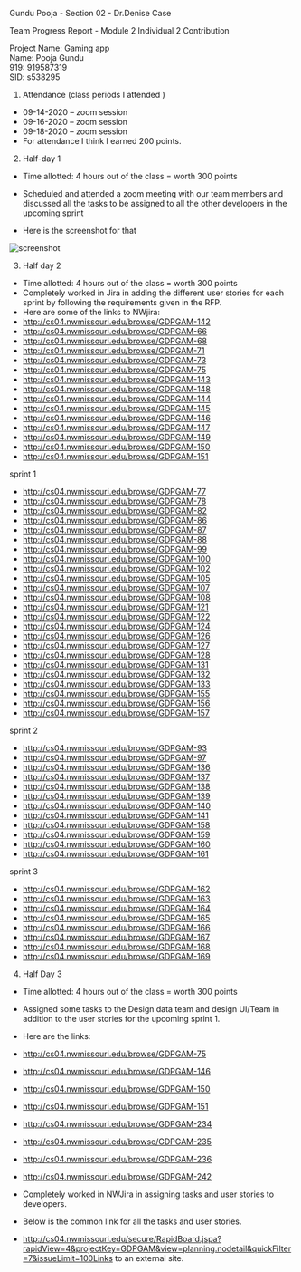  Gundu Pooja - Section 02 - Dr.Denise Case <br>

Team Progress Report - Module 2 Individual 2 Contribution <br>

 Project Name: Gaming app <br>
 Name: Pooja Gundu <br>
 919: 919587319 <br>
 SID: s538295 <br>

1. Attendance (class periods I attended ) <br>
- 09-14-2020 – zoom session
- 09-16-2020 – zoom session
- 09-18-2020 – zoom session
- For attendance I think I earned 200 points.

2. Half-day 1 <br>

- Time allotted: 4 hours out of the class = worth 300 points <br>

- Scheduled and attended a  zoom meeting with our team members and discussed all the tasks to be assigned to all the other developers in the upcoming sprint <br>

- Here is the screenshot for that <br>

![screenshot](https://nwmissouri.instructure.com/files?preview=4105443)

3. Half day 2 <br>

- Time allotted: 4 hours out of the class = worth 300 points <br>
- Completely worked in Jira in adding the different user stories for each sprint by following the requirements given in the RFP. <br>
- Here are some of the links to NWjira: <br>
- http://cs04.nwmissouri.edu/browse/GDPGAM-142 
- http://cs04.nwmissouri.edu/browse/GDPGAM-66 
- http://cs04.nwmissouri.edu/browse/GDPGAM-68 
- http://cs04.nwmissouri.edu/browse/GDPGAM-71 
- http://cs04.nwmissouri.edu/browse/GDPGAM-73 
- http://cs04.nwmissouri.edu/browse/GDPGAM-75 
- http://cs04.nwmissouri.edu/browse/GDPGAM-143 
- http://cs04.nwmissouri.edu/browse/GDPGAM-148 
- http://cs04.nwmissouri.edu/browse/GDPGAM-144
- http://cs04.nwmissouri.edu/browse/GDPGAM-145 
- http://cs04.nwmissouri.edu/browse/GDPGAM-146 
- http://cs04.nwmissouri.edu/browse/GDPGAM-147 
- http://cs04.nwmissouri.edu/browse/GDPGAM-149 
- http://cs04.nwmissouri.edu/browse/GDPGAM-150 
- http://cs04.nwmissouri.edu/browse/GDPGAM-151 <br>

sprint 1 <br>
- http://cs04.nwmissouri.edu/browse/GDPGAM-77 
- http://cs04.nwmissouri.edu/browse/GDPGAM-78 
- http://cs04.nwmissouri.edu/browse/GDPGAM-82 
- http://cs04.nwmissouri.edu/browse/GDPGAM-86 
- http://cs04.nwmissouri.edu/browse/GDPGAM-87 
- http://cs04.nwmissouri.edu/browse/GDPGAM-88 
- http://cs04.nwmissouri.edu/browse/GDPGAM-99 
- http://cs04.nwmissouri.edu/browse/GDPGAM-100 
- http://cs04.nwmissouri.edu/browse/GDPGAM-102 
- http://cs04.nwmissouri.edu/browse/GDPGAM-105 
- http://cs04.nwmissouri.edu/browse/GDPGAM-107 
- http://cs04.nwmissouri.edu/browse/GDPGAM-108
- http://cs04.nwmissouri.edu/browse/GDPGAM-121 
- http://cs04.nwmissouri.edu/browse/GDPGAM-122
- http://cs04.nwmissouri.edu/browse/GDPGAM-124 
- http://cs04.nwmissouri.edu/browse/GDPGAM-126 
- http://cs04.nwmissouri.edu/browse/GDPGAM-127 
- http://cs04.nwmissouri.edu/browse/GDPGAM-128 
- http://cs04.nwmissouri.edu/browse/GDPGAM-131
- http://cs04.nwmissouri.edu/browse/GDPGAM-132
- http://cs04.nwmissouri.edu/browse/GDPGAM-133
- http://cs04.nwmissouri.edu/browse/GDPGAM-155
- http://cs04.nwmissouri.edu/browse/GDPGAM-156
- http://cs04.nwmissouri.edu/browse/GDPGAM-157 <br>

sprint 2 <br>
- http://cs04.nwmissouri.edu/browse/GDPGAM-93 
- http://cs04.nwmissouri.edu/browse/GDPGAM-97 
- http://cs04.nwmissouri.edu/browse/GDPGAM-136 
- http://cs04.nwmissouri.edu/browse/GDPGAM-137 
- http://cs04.nwmissouri.edu/browse/GDPGAM-138 
- http://cs04.nwmissouri.edu/browse/GDPGAM-139
- http://cs04.nwmissouri.edu/browse/GDPGAM-140 
- http://cs04.nwmissouri.edu/browse/GDPGAM-141 
- http://cs04.nwmissouri.edu/browse/GDPGAM-158 
- http://cs04.nwmissouri.edu/browse/GDPGAM-159 
- http://cs04.nwmissouri.edu/browse/GDPGAM-160 
- http://cs04.nwmissouri.edu/browse/GDPGAM-161 <br>

sprint 3 <br>

- http://cs04.nwmissouri.edu/browse/GDPGAM-162 
- http://cs04.nwmissouri.edu/browse/GDPGAM-163 
- http://cs04.nwmissouri.edu/browse/GDPGAM-164 
- http://cs04.nwmissouri.edu/browse/GDPGAM-165 
- http://cs04.nwmissouri.edu/browse/GDPGAM-166 
- http://cs04.nwmissouri.edu/browse/GDPGAM-167
- http://cs04.nwmissouri.edu/browse/GDPGAM-168 
- http://cs04.nwmissouri.edu/browse/GDPGAM-169  <br>

4. Half Day 3 <br>

- Time allotted: 4 hours out of the class = worth 300 points <br>

- Assigned some tasks to the Design data team and design UI/Team in addition to the user stories for the upcoming sprint 1. <br>
- Here are the links: <br>

- http://cs04.nwmissouri.edu/browse/GDPGAM-75 
- http://cs04.nwmissouri.edu/browse/GDPGAM-146 
- http://cs04.nwmissouri.edu/browse/GDPGAM-150 
- http://cs04.nwmissouri.edu/browse/GDPGAM-151 
- http://cs04.nwmissouri.edu/browse/GDPGAM-234 
- http://cs04.nwmissouri.edu/browse/GDPGAM-235 
- http://cs04.nwmissouri.edu/browse/GDPGAM-236 
- http://cs04.nwmissouri.edu/browse/GDPGAM-242 <br>

- Completely worked in NWJira in assigning tasks and user stories to developers. <br>

- Below is the common link for all the tasks and user stories. <br>
- http://cs04.nwmissouri.edu/secure/RapidBoard.jspa?rapidView=4&projectKey=GDPGAM&view=planning.nodetail&quickFilter=7&issueLimit=100Links to an external site.
